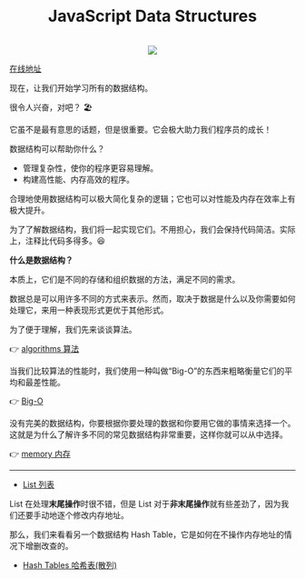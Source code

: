 <h1 align="center" style="margin: 30px 0 35px;">JavaScript Data Structures</h1>
<p align="center">
  <a href="https://travis-ci.com/AngusYang9/javascript-data-structures"><img src="https://travis-ci.com/AngusYang9/javascript-data-structures.svg?branch=master" /></a>
</p>

[在线地址](https://www.imyangyong.com/javascript-data-structures)

现在，让我们开始学习所有的数据结构。

很令人兴奋，对吧？ 🏖

它虽不是最有意思的话题，但是很重要。它会极大助力我们程序员的成长！

数据结构可以帮助你什么？

- 管理复杂性，使你的程序更容易理解。
- 构建高性能、内存高效的程序。

合理地使用数据结构可以极大简化复杂的逻辑；它也可以对性能及内存在效率上有极大提升。

为了了解数据结构，我们将一起实现它们。不用担心，我们会保持代码简洁。实际上，注释比代码多得多。😆

**什么是数据结构？**

本质上，它们是不同的存储和组织数据的方法，满足不同的需求。

数据总是可以用许多不同的方式来表示。然而，取决于数据是什么以及你需要如何处理它，来用一种表现形式更优于其他形式。

为了便于理解，我们先来谈谈算法。

👉 [algorithms 算法](/concepts/algorithms.md)

当我们比较算法的性能时，我们使用一种叫做“Big-O”的东西来粗略衡量它们的平均和最差性能。

👉 [Big-O](/concepts/Big-O.md)

没有完美的数据结构，你要根据你要处理的数据和你要用它做的事情来选择一个。这就是为什么了解许多不同的常见数据结构非常重要，这样你就可以从中选择。

👉 [memory 内存](/concepts/memory.md)

---

- [List 列表](/List.md)

List 在处理**末尾操作**时很不错，但是 List 对于**非末尾操作**就有些差劲了，因为我们还要手动地逐个修改内存地址。

那么，我们来看看另一个数据结构 Hash Table，它是如何在不操作内存地址的情况下增删改查的。

- [Hash Tables 哈希表(散列)](/HashTables.md)
